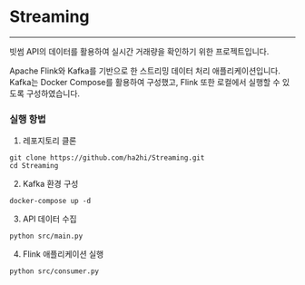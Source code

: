 # Streaming
---
빗썸 API의 데이터를 활용하여 실시간 거래량을 확인하기 위한 프로젝트입니다.  
  
Apache Flink와 Kafka를 기반으로 한 스트리밍 데이터 처리 애플리케이션입니다.  
Kafka는 Docker Compose를 활용하여 구성했고, Flink 또한 로컬에서 실행할 수 있도록 구성하였습니다.  
  
### 실행 항법
1. 레포지토리 클론
```
git clone https://github.com/ha2hi/Streaming.git
cd Streaming
```  
2. Kafka 환경 구성
```
docker-compose up -d
```  
3. API 데이터 수집
```
python src/main.py
```  
4. Flink 애플리케이션 실행
```
python src/consumer.py
```
